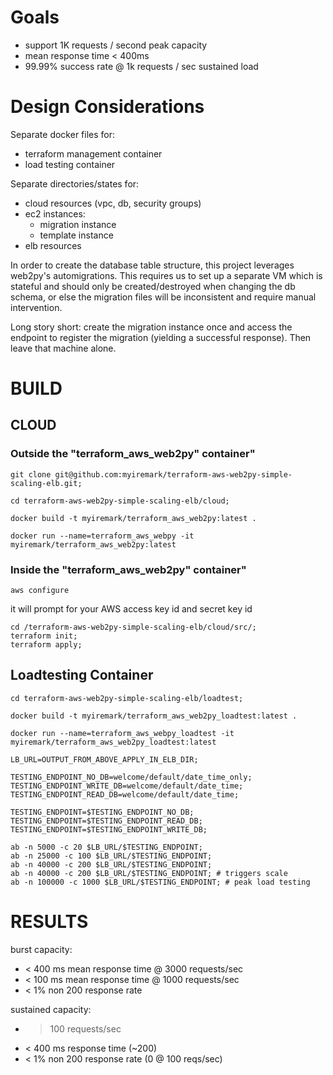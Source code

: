 # Goals

- support 1K requests / second peak capacity
- mean response time < 400ms
- 99.99% success rate @ 1k requests / sec sustained load

# Design Considerations

Separate docker files for:
- terraform management container
- load testing container

Separate directories/states for:
- cloud resources (vpc, db, security groups)
- ec2 instances:
  - migration instance
  - template instance
- elb resources

In order to create the database table structure, this project leverages web2py's automigrations.  This requires us to set up a separate VM which is stateful 
and should only be created/destroyed when changing the db schema, or else the migration files will be inconsistent and require manual intervention.

Long story short: create the migration instance once and access the endpoint to register the migration (yielding a successful response).  Then leave that machine alone.

# BUILD

## CLOUD

### Outside the "terraform_aws_web2py" container"

```
git clone git@github.com:myiremark/terraform-aws-web2py-simple-scaling-elb.git;

cd terraform-aws-web2py-simple-scaling-elb/cloud;

docker build -t myiremark/terraform_aws_web2py:latest .

docker run --name=terraform_aws_webpy -it myiremark/terraform_aws_web2py:latest
```

### Inside the "terraform_aws_web2py" container"

```
aws configure
```

it will prompt for your AWS access key id and secret key id 

```
cd /terraform-aws-web2py-simple-scaling-elb/cloud/src/;
terraform init;
terraform apply;
```

## Loadtesting Container

```
cd terraform-aws-web2py-simple-scaling-elb/loadtest;

docker build -t myiremark/terraform_aws_web2py_loadtest:latest .

docker run --name=terraform_aws_webpy_loadtest -it myiremark/terraform_aws_web2py_loadtest:latest
```


```
LB_URL=OUTPUT_FROM_ABOVE_APPLY_IN_ELB_DIR;

TESTING_ENDPOINT_NO_DB=welcome/default/date_time_only;
TESTING_ENDPOINT_WRITE_DB=welcome/default/date_time;
TESTING_ENDPOINT_READ_DB=welcome/default/date_time;

TESTING_ENDPOINT=$TESTING_ENDPOINT_NO_DB;
TESTING_ENDPOINT=$TESTING_ENDPOINT_READ_DB;
TESTING_ENDPOINT=$TESTING_ENDPOINT_WRITE_DB;

ab -n 5000 -c 20 $LB_URL/$TESTING_ENDPOINT;
ab -n 25000 -c 100 $LB_URL/$TESTING_ENDPOINT;
ab -n 40000 -c 200 $LB_URL/$TESTING_ENDPOINT;
ab -n 40000 -c 200 $LB_URL/$TESTING_ENDPOINT; # triggers scale
ab -n 100000 -c 1000 $LB_URL/$TESTING_ENDPOINT; # peak load testing

```


# RESULTS

burst capacity:
- < 400 ms mean response time @ 3000 requests/sec
- < 100 ms mean response time @ 1000 requests/sec
- < 1% non 200 response rate

sustained capacity:
- > 100 requests/sec
- < 400 ms response time (~200)
- < 1% non 200 response rate (0 @ 100 reqs/sec)

